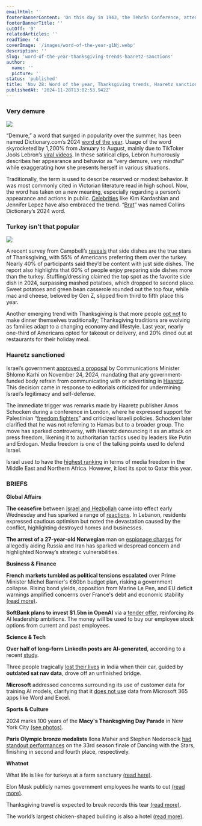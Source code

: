 ```yaml
---
emailHtml: ''
footerBannerContent: 'On this day in 1943, the Tehrān Conference, attended by Franklin D. Roosevelt, Winston Churchill, and Joseph Stalin, opened, with Stalin pressing for an invasion of France.'
footerBannerTitle: ''
cutOff: '9'
relatedArticles: ''
readTime: '4'
coverImage: '/images/word-of-the-year-g1Nj.webp'
description: ''
slug: 'word-of-the-year-thanksgiving-trends-haaretz-sanctions'
author:
  name: ''
  picture: ''
status: 'published'
title: 'Nov 28: Word of the year, Thanksgiving trends, Haaretz sanctions'
publishedAt: '2024-11-28T13:02:53.942Z'
---
```


### Very demure

![](/images/word-of-the-year-c1ND.webp)

“Demure,” a word that surged in popularity over the summer, has been named Dictionary.com’s 2024 [word of the year](https://edition.cnn.com/2024/11/26/style/demure-dictionary-2024-word-of-the-year-hnk-intl/index.html). Usage of the word skyrocketed by 1,200% from January to August, mainly due to TikToker Jools Lebron’s [viral videos](https://www.cosmopolitan.com/entertainment/celebs/a61865984/very-demure-tiktok-trend/). In these satirical clips, Lebron humorously describes her appearance and behavior as “very demure, very mindful” while exaggerating how she presents herself in various situations. 

Traditionally, the term is used to describe reserved or modest behavior. It was most commonly cited in Victorian literature read in high school. Now, the word has taken on a new meaning, especially regarding a person’s appearance and actions in public. [Celebrities](https://www.axios.com/2024/08/25/demure-tiktok-trend-business-bandwagon) like Kim Kardashian and Jennifer Lopez have also embraced the trend. “[Brat](https://www.theguardian.com/books/2024/nov/01/brat-wins-collins-dictionary-word-of-the-year-2024#:~:text=Though%20Collins%20already%20defined%20%E2%80%9Cbrat,independent%2C%20and%20hedonistic%20attitude%E2%80%9D.)” was named Collins Dictionary’s 2024 word.

### Turkey isn’t that popular

![](/images/locked-in-thanksgiving-topic-k5NT.webp)

A recent survey from Campbell’s [reveals](https://nypost.com/2024/11/04/lifestyle/most-people-prefer-this-thanksgiving-food-over-turkey-survey-reveals/) that side dishes are the true stars of Thanksgiving, with 55% of Americans preferring them over the turkey. Nearly 40% of participants said they’d be content with just side dishes. The report also highlights that 60% of people enjoy preparing side dishes more than the turkey. Stuffing/dressing claimed the top spot as the favorite side dish in 2024, surpassing mashed potatoes, which dropped to second place. Sweet potatoes and green bean casserole rounded out the top four, while mac and cheese, beloved by Gen Z, slipped from third to fifth place this year.

Another emerging trend with Thanksgiving is that more people [opt not](https://www.lex18.com/news/covering-kentucky/more-americans-opting-to-eat-out-or-order-pre-cooked-meals-for-thanksgiving) to make dinner themselves traditionally; Thanksgiving traditions are evolving as families adapt to a changing economy and lifestyle. Last year, nearly one-third of Americans opted for takeout or delivery, and 20% dined out at restaurants for their holiday meal.

### Haaretz sanctioned

Israel’s government [approved a proposal](https://edition.cnn.com/2024/11/25/middleeast/israel-sanctions-haaretz-over-comments-intl-hnk/index.html) by Communications Minister Shlomo Karhi on November 24, 2024, mandating that any government-funded body refrain from communicating with or advertising in [Haaretz](https://www.britannica.com/topic/Haaretz). This decision came in response to editorials criticized for undermining Israel’s legitimacy and self-defense. 

The immediate trigger was remarks made by Haaretz publisher Amos Schocken during a conference in London, where he expressed support for Palestinian “[freedom fighters](https://www.middleeasteye.net/news/haaretz-disavows-own-publisher-calling-palestinians-freedom-fighters)” and criticized Israeli policies. Schocken later clarified that he was not referring to Hamas but to a broader group. The move has sparked controversy, with Haaretz denouncing it as an attack on press freedom, likening it to authoritarian tactics used by leaders like Putin and Erdogan. Media freedom is one of the talking points used to defend Israel. 

Israel used to have the [highest ranking](https://rsf.org/en/region/middle-east-north-africa) in terms of media freedom in the Middle East and Northern Africa. However, it lost its spot to Qatar this year.

### BRIEFS

**Global Affairs**

**The ceasefire** between [Israel and Hezbollah](https://www.bbc.com/news/articles/cx2d3gj9ewxo) came into effect early Wednesday and has sparked a range of [reactions](https://www.bbc.com/news/videos/c2k0ezg2p3go). In Lebanon, residents expressed cautious optimism but noted the devastation caused by the conflict, highlighting destroyed homes and businesses.

**The arrest of a 27-year-old Norwegian** man on [espionage charges](https://www.newsweek.com/norwegian-student-arrested-spying-us-embassy-russia-iran-1990293) for allegedly aiding Russia and Iran has sparked widespread concern and highlighted Norway’s strategic vulnerabilities. 

**Business & Finance**

**French markets tumbled as political tensions escalated** over Prime Minister Michel Barnier's €60bn budget plan, risking a government collapse. Rising bond yields, opposition from Marine Le Pen, and EU deficit warnings amplified concerns over France's debt and economic stability [(read more)](https://www.ft.com/content/d056bfb5-81ce-40c2-ac2c-757ccccdb8fe).

**SoftBank plans to invest $1.5bn in OpenAI** via a [tender offer](https://www.reuters.com/technology/openai-allows-employees-sell-15-bln-stock-softbank-cnbc-reports-2024-11-27/), reinforcing its AI leadership ambitions. The money will be used to buy our employee stock options from current and past employees.

**Science & Tech**

**Over half of long-form LinkedIn posts are AI-generated**, according to a recent [study](https://readwrite.com/over-half-of-linkedin-long-form-posts-are-ai-generated-study-finds/).

Three people tragically [lost their lives](https://www.ladbible.com/news/world-news/sat-nav-unfinished-bridge-three-killed-india-977224-20241126) in India when their car, guided by **outdated sat nav data**, drove off an unfinished bridge.

**Microsoft** addressed concerns surrounding its use of customer data for training AI models, clarifying that it [does not use](https://www.theverge.com/2024/11/27/24307284/microsoft-debunks-office-ai-data-scraping-rumors) data from Microsoft 365 apps like Word and Excel.

**Sports & Culture**

2024 marks 100 years of the **Macy's Thanksgiving Day Parade** in New York City [(see photos)](https://www.vogue.com/article/thanksgiving-day-parade-photos?utm_source=chatgpt.com).

**Paris Olympic bronze medalists** Ilona Maher and Stephen Nedoroscik [had standout performances](https://www.nbcsports.com/olympics/news/dancing-with-the-stars-ilona-maher-stephen-nedoroscik) on the 33rd season finale of Dancing with the Stars, finishing in second and fourth place, respectively.

**Whatnot**

What life is like for turkeys at a farm sanctuary [(read here)](https://eu.usatoday.com/story/news/nation/2024/11/27/thanksgiving-turkeys-roam-farm-sanctuary/76575534007/). 

Elon Musk publicly names government employees he wants to cut [(read more)](https://edition.cnn.com/2024/11/27/business/elon-musk-government-employees-targets/index.html).

Thanksgiving travel is expected to break records this tear [(read more)](https://apnews.com/travel-expected-to-break-records-this-thanksgiving-holiday-000001936a64d02ca99ffaf5f2540000).

The world’s largest chicken-shaped building is also a hotel [(read more)](https://edition.cnn.com/travel/philippines-guinness-world-records-chicken-hotel-intl-hnk/index.html).